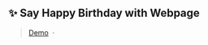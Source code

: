 ## ✨ Say Happy Birthday with Webpage

> [Demo](https://fajaraldev.github.io/happybirthday/) &nbsp;&middot;&nbsp;


